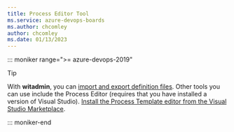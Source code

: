```yaml
---
title: Process Editor Tool
ms.service: azure-devops-boards
ms.author: chcomley
author: chcomley
ms.date: 01/13/2023 
---
```


::: moniker range=">= azure-devops-2019"

> [!TIP]  
> With **witadmin**, you can [import and export definition files](../reference/witadmin/witadmin-customize-and-manage-objects-for-tracking-work.md). Other tools you can use include the Process Editor (requires that you have installed a version of Visual Studio). [Install the  Process Template editor from the Visual Studio Marketplace](https://marketplace.visualstudio.com/items?itemName=ms-devlabs.msdevlabs-pte).  

::: moniker-end



